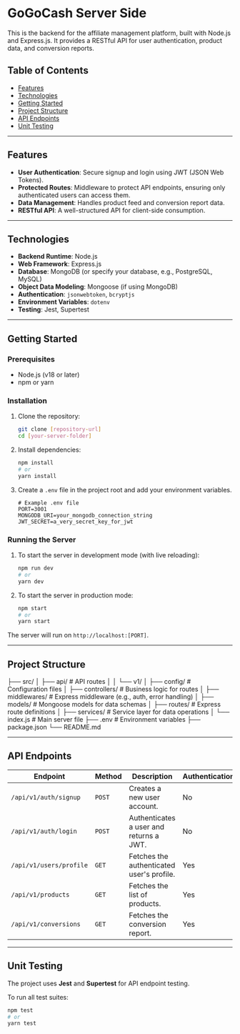 # GoGoCash Server Side

This is the backend for the affiliate management platform, built with Node.js and Express.js. It provides a RESTful API for user authentication, product data, and conversion reports.

## Table of Contents

- [Features](#features)
- [Technologies](#technologies)
- [Getting Started](#getting-started)
- [Project Structure](#project-structure)
- [API Endpoints](#api-endpoints)
- [Unit Testing](#unit-testing)

---

## Features

- **User Authentication**: Secure signup and login using JWT (JSON Web Tokens).
- **Protected Routes**: Middleware to protect API endpoints, ensuring only authenticated users can access them.
- **Data Management**: Handles product feed and conversion report data.
- **RESTful API**: A well-structured API for client-side consumption.

---

## Technologies

- **Backend Runtime**: Node.js
- **Web Framework**: Express.js
- **Database**: MongoDB (or specify your database, e.g., PostgreSQL, MySQL)
- **Object Data Modeling**: Mongoose (if using MongoDB)
- **Authentication**: `jsonwebtoken`, `bcryptjs`
- **Environment Variables**: `dotenv`
- **Testing**: Jest, Supertest

---

## Getting Started

### Prerequisites

- Node.js (v18 or later)
- npm or yarn

### Installation

1.  Clone the repository:
    ```bash
    git clone [repository-url]
    cd [your-server-folder]
    ```

2.  Install dependencies:
    ```bash
    npm install
    # or
    yarn install
    ```

3.  Create a `.env` file in the project root and add your environment variables.

    ```
    # Example .env file
    PORT=3001
    MONGODB_URI=your_mongodb_connection_string
    JWT_SECRET=a_very_secret_key_for_jwt
    ```

### Running the Server

1.  To start the server in development mode (with live reloading):
    ```bash
    npm run dev
    # or
    yarn dev
    ```

2.  To start the server in production mode:
    ```bash
    npm start
    # or
    yarn start
    ```

The server will run on `http://localhost:[PORT]`.

---

## Project Structure

├── src/
│   ├── api/             # API routes
│   │   └── v1/
│   ├── config/          # Configuration files
│   ├── controllers/     # Business logic for routes
│   ├── middlewares/     # Express middleware (e.g., auth, error handling)
│   ├── models/          # Mongoose models for data schemas
│   ├── routes/          # Express route definitions
│   ├── services/        # Service layer for data operations
│   └── index.js         # Main server file
├── .env                 # Environment variables
├── package.json
└── README.md

---

## API Endpoints

| Endpoint                      | Method | Description                               | Authentication |
| ----------------------------- | ------ | ----------------------------------------- | -------------- |
| `/api/v1/auth/signup`         | `POST`   | Creates a new user account.               | No             |
| `/api/v1/auth/login`          | `POST`   | Authenticates a user and returns a JWT.   | No             |
| `/api/v1/users/profile`       | `GET`    | Fetches the authenticated user's profile. | Yes            |
| `/api/v1/products`            | `GET`    | Fetches the list of products.             | Yes            |
| `/api/v1/conversions`         | `GET`    | Fetches the conversion report.            | Yes            |

---

## Unit Testing

The project uses **Jest** and **Supertest** for API endpoint testing.

To run all test suites:

```bash
npm test
# or
yarn test